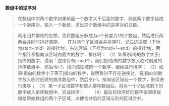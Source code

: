 **数组中的逆序对**

> 在数组中的两个数字如果前面一个数字大于后面的数字，则这两个数字组成一个逆序对。输入一个数组，求出这个数组中的逆序对的总数。


> 利用归并排序的思想，先将数组分解成为n个长度为1的子数组，然后进行两两合并同时排好顺序。
> 　在对两个子区域合并排序时，记左边区域（下标为start~mid）的指针为i，右边区域（下标为mid+1~end）的指针为j，两个指针都指向该区域内最大的数字，排序时：
> （1）如果i指向的数字大于j指向的数字，说明：逆序对有j-mid个，我们把i指向的数字放入临时创建的排序数组中，然后令i-1，指向该区域前一个数字，继续进行排序；
>（2）如果i指向的数字小于等于j指向的数字，说明暂时不存在逆序对，将j指向的数字放入临时创建的排序数组中，然后令j-1，指向该区域前一个数字，继续进行排序；
> （3）某一子区域数字都放入排序数组后，将另一个子区域剩下的数字放入排序数组中，完成排序；
>　　（4）最后将排序好的数字按顺序赋值给原始数组的两个子区域，以便合并后的区域与别的区域合并。